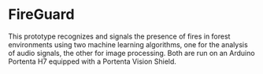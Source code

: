 # FireGuard
This prototype recognizes and signals the presence of fires in forest environments using two machine learning algorithms, one for the analysis of audio signals, the other for image processing. Both are run on an Arduino Portenta H7 equipped with a Portenta Vision Shield.
